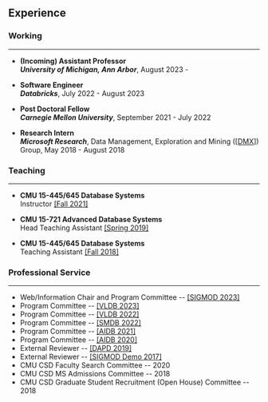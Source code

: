 ## Experience

### Working
---
* **(Incoming) Assistant Professor**<br/>
***University of Michigan, Ann Arbor***, August 2023 - 

* **Software Engineer**<br/>
***Databricks***, July 2022 - August 2023

* **Post Doctoral Fellow**<br/>
***Carnegie Mellon University***, September 2021 - July 2022

* **Research Intern**<br/>
***Microsoft Research***, Data Management, Exploration and Mining
([[DMX]](https://www.microsoft.com/en-us/research/group/data-management-exploration-and-mining-dmx/))
Group,
May 2018 - August 2018

### Teaching
---
* **CMU 15-445/645 Database Systems**<br/>
Instructor [[Fall 2021]](https://15445.courses.cs.cmu.edu/fall2021/)

* **CMU 15-721 Advanced Database Systems**<br/>
Head Teaching Assistant [[Spring 2019]](https://15721.courses.cs.cmu.edu/spring2019/)

* **CMU 15-445/645 Database Systems**<br/>
Teaching Assistant [[Fall 2018]](https://15445.courses.cs.cmu.edu/fall2018/)

### Professional Service
---
* Web/Information Chair and Program Committee --
  [[SIGMOD 2023]](https://2023.sigmod.org/org_conference_officers.shtml)
* Program Committee --
  [[VLDB 2023]](http://vldb.org/2023/?review-board)
* Program Committee --
  [[VLDB 2022]](http://vldb.org/2022/?review-board)
* Program Committee --
  [[SMDB 2022]](https://db.cs.pitt.edu/smdb2022/)
* Program Committee --
  [[AIDB 2021]](https://sites.google.com/view/aidb2021/home/program-commitee)
* Program Committee --
  [[AIDB 2020]](https://sites.google.com/view/aidb2020/home/program-committee)
* External Reviewer -- [[DAPD 2019]](https://www.springer.com/journal/10619)
* External Reviewer -- [[SIGMOD Demo 2017]](http://sigmod2017.org/)
* CMU CSD Faculty Search Committee -- 2020
* CMU CSD MS Admissions Committee -- 2018
* CMU CSD Graduate Student Recruitment (Open House) Committee -- 2018


